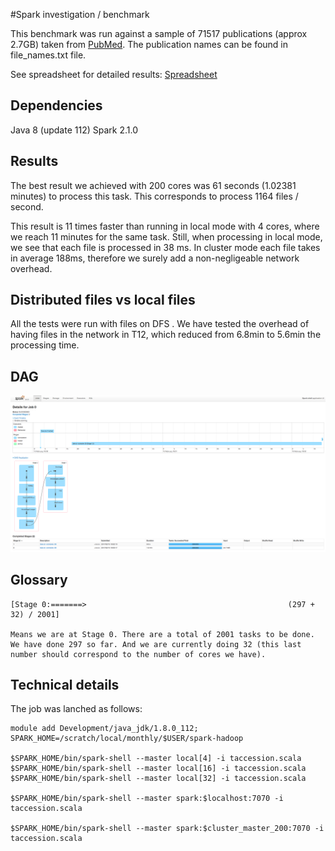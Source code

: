 #Spark investigation / benchmark

This benchmark was run against a sample of 71517 publications (approx 2.7GB) taken from [PubMed](ftp://ftp.ncbi.nlm.nih.gov/pub/pmc). The publication names can be found in file_names.txt file.

See spreadsheet for detailed results: [Spreadsheet](https://docs.google.com/spreadsheets/d/1Z_7flxM5si8DfLZTMH8ruwFiU5ONX5He062SGxgsla8/edit?usp=sharing)

## Dependencies
Java 8 (update 112)
Spark 2.1.0

## Results
The best result we achieved with 200 cores was 61 seconds (1.02381 minutes) to process this task.
This corresponds to process 1164 files / second.

This result is 11 times faster than running in local mode with 4 cores, where we reach 11 minutes for the same task. 
Still, when processing in local mode, we see that each file is processed in 38 ms. 
In cluster mode each file takes in average 188ms, therefore we surely add a non-negligeable network overhead.

## Distributed files vs local files
All the tests were run with files on DFS .
We have tested the overhead of having files in the network in T12, which reduced from 6.8min to 5.6min the processing time.

## DAG

![standalone 64 cores](standalone-64cores.png "Standalone 64 Cores")


## Glossary

```shell 
[Stage 0:=======>                                             (297 + 32) / 2001]

Means we are at Stage 0. There are a total of 2001 tasks to be done. We have done 297 so far. And we are currently doing 32 (this last number should correspond to the number of cores we have).
```
## Technical details

The job was lanched as follows:

```shell
module add Development/java_jdk/1.8.0_112;
SPARK_HOME=/scratch/local/monthly/$USER/spark-hadoop

$SPARK_HOME/bin/spark-shell --master local[4] -i taccession.scala
$SPARK_HOME/bin/spark-shell --master local[16] -i taccession.scala
$SPARK_HOME/bin/spark-shell --master local[32] -i taccession.scala

$SPARK_HOME/bin/spark-shell --master spark:$localhost:7070 -i taccession.scala

$SPARK_HOME/bin/spark-shell --master spark:$cluster_master_200:7070 -i taccession.scala
```
